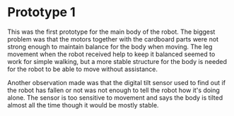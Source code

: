 Prototype 1
===========

This was the first prototype for the main body of the robot. The biggest problem was that the motors together with the cardboard parts were not strong enough to maintain balance for the body when moving. The leg movement when the robot received help to keep it balanced seemed to work for simple walking, but a more stable structure for the body is needed for the robot to be able to move without assistance.

Another observation made was that the digital tilt sensor used to find out if the robot has fallen or not was not enough to tell the robot how it's doing alone. The sensor is too sensitive to movement and says the body is tilted almost all the time though it would be mostly stable.
